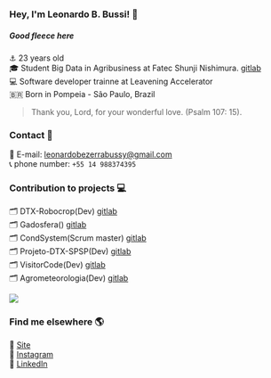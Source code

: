### Hey, I'm Leonardo B. Bussi! 🖖


##### Good fleece here

⚓️ 23 years old <br>
🎓 Student Big Data in Agribusiness at Fatec Shunji Nishimura. [gitlab](https://gitlab.com/bdag/) <br>
💻 Software developer trainne at Leavening Accelerator <br>
🇧🇷 Born in Pompeia - São Paulo, Brazil <br>

> Thank you, Lord, for your wonderful love. (Psalm 107: 15).

### Contact 📱

📨 E-mail: leonardobezerrabussy@gmail.com <br>
📞 phone number: ` +55 14 988374395 ` <br>

### Contribution to projects 💻

🗂 DTX-Robocrop(Dev) [gitlab](https://gitlab.com/dtx-robocrop) <br>
🗂 Gadosfera() [gitlab](https://gitlab.com/bdag/gadosfera) <br>
🗂 CondSystem(Scrum master) [gitlab](https://gitlab.com/bdag/condsystem) <br>
🗂 Projeto-DTX-SPSP(Dev) [gitlab](https://gitlab.com/BDAg/Projeto-DTX-SPSP) <br>
🗂 VisitorCode(Dev) [gitlab](https://gitlab.com/BDAg/qrcodevisits) <br>
🗂 Agrometeorologia(Dev) [gitlab](https://gitlab.com/BDAg/Agrometeorologia) <br>


  <img align="center" src="https://github-readme-stats.anuraghazra1.vercel.app/api/top-langs/?username=leonardobussi&layout=compact&theme=dracula" />


### Find me elsewhere 🌎

🚀 [Site](https://leonardobussi.github.io) <br>
📸 [Instagram](https://instagram.com/bussi_leo) <br>
💼 [LinkedIn](https://www.linkedin.com/in/leonardobbussi/) <br>
